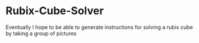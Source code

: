 # Rubix-Cube-Solver
Eventually I hope to be able to generate instructions for solving a rubix cube by taking a group of pictures
